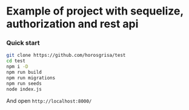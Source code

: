 # Example of project with sequelize, authorization and rest api

### Quick start

```bash
git clone https://github.com/horosgrisa/test
cd test 
npm i -D
npm run build
npm run migrations
npm run seeds
node index.js
````

And open `http://localhost:8000/`
